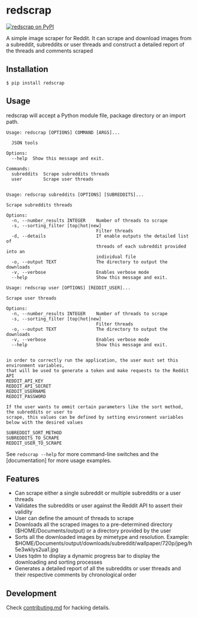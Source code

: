 <!--- [![](https://i.imgur.com/kQOtbBk.png)]() -->

redscrap
====
[![redscrap on PyPI](https://img.shields.io/pypi/v/redscrap.svg?color=blue&style=for-the-badge)](https://pypi.org/project/redscrap)

A simple image scraper for Reddit. It can scrape and download images from a subreddit, subreddits or user threads and construct a detailed report of the threads and comments scraped

<!--- [**Project website**]()-->

<!---[Documentation]

[Documentation]: -->


Installation
------------

    $ pip install redscrap


Usage
-----
redscrap will accept a Python module file, package directory or an import path.

    Usage: redscrap [OPTIONS] COMMAND [ARGS]...
    
      JSON tools
    
    Options:
      --help  Show this message and exit.
    
    Commands:
      subreddits  Scrape subreddits threads
      user        Scrape user threads

    
    Usage: redscrap subreddits [OPTIONS] [SUBREDDITS]...
    
    Scrape subreddits threads
    
    Options:
      -n, --number_results INTEGER    Number of threads to scrape
      -s, --sorting_filter [top|hot|new]
                                      Filter threads
      -d, --details                   If enable outputs the detailed list of
                                      threads of each subreddit provided into an
                                      individual file
      -o, --output TEXT               The directory to output the downloads
      -v, --verbose                   Enables verbose mode
      --help                          Show this message and exit.

    Usage: redscrap user [OPTIONS] [REDDIT_USER]...

    Scrape user threads
    
    Options:
      -n, --number_results INTEGER    Number of threads to scrape
      -s, --sorting_filter [top|hot|new]
                                      Filter threads
      -o, --output TEXT               The directory to output the downloads
      -v, --verbose                   Enables verbose mode
      --help                          Show this message and exit.


    in order to correctly run the application, the user must set this environment variables,
    that will be used to generate a token and make requests to the Reddit API
    REDDIT_API_KEY
    REDDIT_API_SECRET
    REDDIT_USERNAME
    REDDIT_PASSWORD

    If the user wants to ommit certain parameters like the sort method, the subreddits or user to
    scrape, this values can be defined by setting environment variables below with the desired values

    SUBREDDIT_SORT_METHOD
    SUBREDDITS_TO_SCRAPE
    REDDIT_USER_TO_SCRAPE








See `redscrap --help` for more command-line switches and the [documentation]
for more usage examples.


Features
--------
* Can scrape either a single subreddit or multiple subreddits or a user threads
* Validates the subreddits or user against the Reddit API to assert their validity
* User can define the amount of threads to scrape
* Downloads all the scraped images to a pre-determined directory ($HOME/Documents/output) or a directory provided by the user
* Sorts all the downloaded images by mimetype and resolution. Example: $HOME/Documents/output/downloads/subreddit/wallpaper/720p/jpeg/h5e3wklys2ua1.jpg
* Uses tqdm to display a dynamic progress bar to display the downloading and sorting processes
* Generates a detailed report of all the subreddits or user threads and their respective comments by chronological order

Development
-----------
Check [contributing.md](contributing.md) for hacking details.
